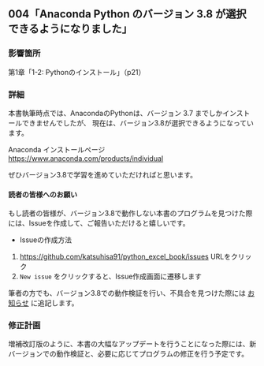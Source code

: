 ## 004「Anaconda Python のバージョン 3.8 が選択できるようになりました」

### 影響箇所
第1章「1-2: Pythonのインストール」（p21）

### 詳細
本書執筆時点では、AnacondaのPythonは、バージョン 3.7 までしかインストールできませんでしたが、
現在は、バージョン3.8が選択できるようになっています。

Anaconda インストールページ
https://www.anaconda.com/products/individual

ぜひバージョン3.8で学習を進めていただければと思います。

#### 読者の皆様へのお願い
もし読者の皆様が、バージョン3.8で動作しない本書のプログラムを見つけた際には、Issueを作成して、ご報告いただけると嬉しいです。

 - Issueの作成方法
 1. https://github.com/katsuhisa91/python_excel_book/issues URLをクリック
 2.  `New issue` をクリックすると、Issue作成画面に遷移します

筆者の方でも、バージョン3.8での動作検証を行い、不具合を見つけた際には [お知らせ](https://github.com/katsuhisa91/python_excel_book#h1) に追記します。

### 修正計画
増補改訂版のように、本書の大幅なアップデートを行うことになった際には、新バージョンでの動作検証と、必要に応じてプログラムの修正を行う予定です。

